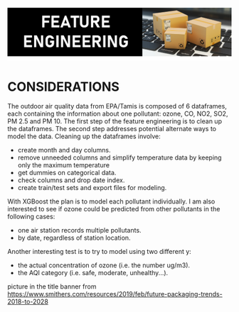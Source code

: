 ![cover](https://github.com/Aurenkeelin18/For_You_Thorough_Recruiter/blob/afcc1d3dfeb9131f3779f3ffd1f12ca66a47e019/HoustonAirQuality/06_Images/HAQ_FEAT_Title.png)

# CONSIDERATIONS
The outdoor air quality data from EPA/Tamis is composed of 6 dataframes, each containing the information about one pollutant: ozone, CO, NO2, SO2, PM 2.5 and PM 10.
The first step of the feature engineering is to clean up the dataframes. The second step addresses potential alternate ways to model the data.
Cleaning up the dataframes involve:
- create month and day columns.
- remove unneeded columns and simplify temperature data by keeping only the maximum temperature
- get dummies on categorical data.
- check columns and drop date index.
- create train/test sets and export files for modeling.

With XGBoost the plan is to model each pollutant individually. I am also interested to see if ozone could be predicted from other pollutants in the following cases:
- one air station records multiple pollutants.
- by date, regardless of station location.

Another interesting test is to try to model using two different y:
- the actual concentration of ozone (i.e. the number ug/m3).
- the AQI category (i.e. safe, moderate, unhealthy...).


picture in the title banner from https://www.smithers.com/resources/2019/feb/future-packaging-trends-2018-to-2028
